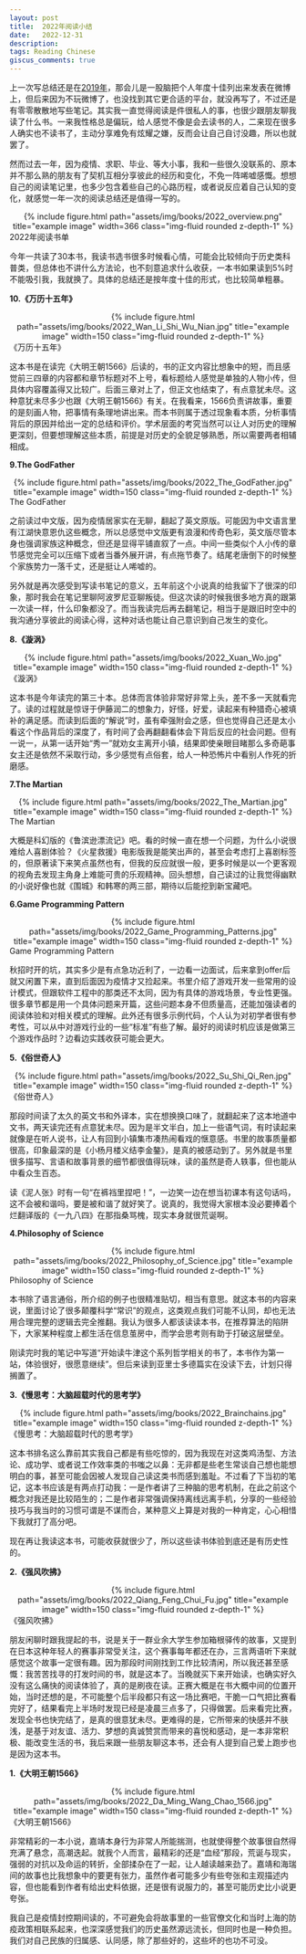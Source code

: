 ```yaml
---
layout: post
title:  2022年阅读小结
date:   2022-12-31
description:
tags: Reading Chinese
giscus_comments: true
---
```


上一次写总结还是在[2019年](http://theallen1996.github.io/blog/2019/2019-Reading-Summary/)，那会儿是一股脑把个人年度十佳列出来发表在微博上，但后来因为不玩微博了，也没找到其它更合适的平台，就没再写了，不过还是有零零散散地写些笔记。其实我一直觉得阅读是件很私人的事，也很少跟朋友聊我读了什么书。一来我性格总是偏玩，给人感觉不像是会去读书的人，二来现在很多人确实也不读书了，主动分享难免有炫耀之嫌，反而会让自己自讨没趣，所以也就罢了。

然而过去一年，因为疫情、求职、毕业、等大小事，我和一些很久没联系的、原本并不那么熟的朋友有了契机互相分享彼此的经历和变化，不免一阵唏嘘感慨。想想自己的阅读笔记里，也多少包含着些自己的心路历程，或者说反应着自己认知的变化，就感觉一年一次的阅读总结还是值得一写的。

<div class="row justify-content-sm-center" align="center">
    <div class="col-sm mt-3 mt-md-0">
        {% include figure.html path="assets/img/books/2022_overview.png" title="example image" width=366 class="img-fluid rounded z-depth-1" %}
    </div>
</div>
<div class="caption">
    2022年阅读书单
</div>

今年一共读了30本书，我读书选书很多时候看心情，可能会比较倾向于历史类科普类，但总体也不讲什么方法论，也不刻意追求什么收获，一本书如果读到5%时不能吸引我，我就换了。具体的总结还是按年度十佳的形式，也比较简单粗暴。

<b>10.《万历十五年》</b>

<div class="row justify-content-sm-center" align="center">
    <div class="col-sm mt-3 mt-md-0">
        {% include figure.html path="assets/img/books/2022_Wan_Li_Shi_Wu_Nian.jpg" title="example image" width=150 class="img-fluid rounded z-depth-1" %}
    </div>
</div>
<div class="caption">
    《万历十五年》
</div>

这本书是在读完《大明王朝1566》后读的，书的正文内容比想象中的短，而且感觉前三四章的内容都和章节标题对不上号，看标题给人感觉是单独的人物小传，但具体内容覆盖得又比较广。后面三章对上了，但正文也结束了，有点意犹未尽。这种意犹未尽多少也跟《大明王朝1566》有关。在我看来，1566负责讲故事，重要的是刻画人物，把事情有条理地讲出来。而本书则属于透过现象看本质，分析事情背后的原因并给出一定的总结和评价。学术层面的考究当然可以让人对历史的理解更深刻，但要想理解这些本质，前提是对历史的全貌足够熟悉，所以需要两者相辅相成。

<b>9.The GodFather</b>

<div class="row justify-content-sm-center" align="center">
    <div class="col-sm mt-3 mt-md-0">
        {% include figure.html path="assets/img/books/2022_The_GodFather.jpg" title="example image" width=150 class="img-fluid rounded z-depth-1" %}
    </div>
</div>
<div class="caption">
    The GodFather
</div>

之前读过中文版，因为疫情居家实在无聊，翻起了英文原版。可能因为中文语言里有江湖快意恩仇这些概念，所以总感觉中文版更有浪漫和传奇色彩，英文版尽管本身也强调家族这种概念，但还是显得平铺直叙了一点。中间一些类似个人小传的章节感觉完全可以压缩下或者当番外展开讲，有点拖节奏了。结尾老唐倒下的时候整个家族势力一落千丈，还是挺让人唏嘘的。

另外就是再次感受到写读书笔记的意义，五年前这个小说真的给我留下了很深的印象，那时我会在笔记里聊阿波罗尼亚聊叛徒。但这次读的时候我很多地方真的跟第一次读一样，什么印象都没了。而当我读完后再去翻笔记，相当于是跟旧时空中的我沟通分享彼此的阅读心得，这种对话也能让自己意识到自己发生的变化。

<b>8.《漩涡》</b>

<div class="row justify-content-sm-center" align="center">
    <div class="col-sm mt-3 mt-md-0">
        {% include figure.html path="assets/img/books/2022_Xuan_Wo.jpg" title="example image" width=150 class="img-fluid rounded z-depth-1" %}
    </div>
</div>
<div class="caption">
    《漩涡》
</div>

这本书是今年读完的第三十本。总体而言体验非常好非常上头，差不多一天就看完了。读的过程就是惊讶于伊藤润二的想象力，好怪，好爱，读起来有种猎奇心被填补的满足感。而读到后面的“解说”时，虽有牵强附会之感，但也觉得自己还是太小看这个作品背后的深度了，有时间了会再翻翻看体会下背后反应的社会问题。但有一说一，从第一话开始“秀一”就劝女主离开小镇，结果即使亲眼目睹那么多奇葩事女主还是依然不采取行动，多少感觉有点俗套，给人一种恐怖片中看别人作死的折磨感。

<b>7.The Martian</b>

<div class="row justify-content-sm-center" align="center">
    <div class="col-sm mt-3 mt-md-0">
        {% include figure.html path="assets/img/books/2022_The_Martian.jpg" title="example image" width=150 class="img-fluid rounded z-depth-1" %}
    </div>
</div>
<div class="caption">
    The Martian
</div>

大概是科幻版的《鲁滨逊漂流记》吧。看的时候一直在想一个问题，为什么小说很难给人喜剧体验？《火星救援》电影版我是能笑出声的，甚至会考虑打上喜剧标签的，但原著读下来笑点虽然也有，但我的反应就很一般，更多时候是以一个更客观的视角去发现主角身上难能可贵的乐观精神。回头想想，自己读过的让我觉得幽默的小说好像也就《围城》和韩寒的两三部，期待以后能挖到新宝藏吧。

<b>6.Game Programming Pattern</b>

<div class="row justify-content-sm-center" align="center">
    <div class="col-sm mt-3 mt-md-0">
        {% include figure.html path="assets/img/books/2022_Game_Programming_Patterns.jpg" title="example image" width=150 class="img-fluid rounded z-depth-1" %}
    </div>
</div>
<div class="caption">
    Game Programming Pattern
</div>

秋招时开的坑，其实多少是有点急功近利了，一边看一边面试，后来拿到offer后就又闲置下来，直到后面因为疫情才又捡起来。书里介绍了游戏开发一些常用的设计模式，但跟软件工程中的那类还不太同，因为有具体的游戏场景，专业性更强。很多章节都是用一个具体问题来开篇，这些问题本身不但质量高，还能加强读者的阅读体验和对相关模式的理解。此外还有很多示例代码，个人认为对初学者很有参考性，可以从中对游戏行业的一些“标准”有些了解。最好的阅读时机应该是做第三个游戏作品时？边看边实践收获可能会更大。

<b>5.《俗世奇人》</b>

<div class="row justify-content-sm-center" align="center">
    <div class="col-sm mt-3 mt-md-0">
        {% include figure.html path="assets/img/books/2022_Su_Shi_Qi_Ren.jpg" title="example image" width=150 class="img-fluid rounded z-depth-1" %}
    </div>
</div>
<div class="caption">
    《俗世奇人》
</div>

那段时间读了太久的英文书和外译本，实在想换换口味了，就翻起来了这本地道中文书，两天读完还有点意犹未尽。因为是半文半白，加上一些语气词，有时读起来就像是在听人说书，让人有回到小镇集市凑热闹看戏的惬意感。书里的故事质量都很高，印象最深的是《小杨月楼义结李金鏊》，是真的被感动到了。另外就是书里很多描写、言语和故事背景的细节都很值得玩味，读的虽然是奇人轶事，但也能从中看众生百态。

读《泥人张》时有一句“在裤裆里捏吧！”，一边笑一边在想当初课本有这句话吗，这不会被和谐吗，要是被和谐了就好笑了。说真的，我觉得大家根本没必要捧着个烂翻译版的《一九八四》在那指桑骂槐，现实本身就很荒诞啊。

<b>4.Philosophy of Science</b>

<div class="row justify-content-sm-center" align="center">
    <div class="col-sm mt-3 mt-md-0">
        {% include figure.html path="assets/img/books/2022_Philosophy_of_Science.jpg" title="example image" width=150 class="img-fluid rounded z-depth-1" %}
    </div>
</div>
<div class="caption">
    Philosophy of Science
</div>

本书除了语言通俗，所介绍的例子也很精准贴切，相当有意思。就这本书的内容来说，里面讨论了很多颠覆科学“常识”的观点，这类观点我们可能不认同，却也无法用合理完整的逻辑去完全推翻。我认为很多人都该读读本书，在推荐算法的陷阱下，大家某种程度上都生活在信息茧房中，而学会思考则有助于打破这层壁垒。

刚读完时我的笔记中写道“开始读牛津这个系列哲学相关的书了，本书作为第一站，体验很好，很愿意继续”。但后来读到亚里士多德篇实在没读下去，计划只得搁置了。

<b>3.《慢思考：大脑超载时代的思考学》</b>

<div class="row justify-content-sm-center" align="center">
    <div class="col-sm mt-3 mt-md-0">
        {% include figure.html path="assets/img/books/2022_Brainchains.jpg" title="example image" width=150 class="img-fluid rounded z-depth-1" %}
    </div>
</div>
<div class="caption">
    《慢思考：大脑超载时代的思考学》
</div>

这本书排名这么靠前其实我自己都是有些吃惊的，因为我现在对这类鸡汤型、方法论、成功学、或者说工作效率类的书嗤之以鼻：无非都是些老生常谈自己想也能想明白的事，甚至可能会因被人发现自己读这类书而感到羞耻。不过看了下当初的笔记，这本书应该是有两点打动我：一是作者讲了三种脑的思考机制，在此之前这个概念对我还是比较陌生的；二是作者非常强调保持离线远离手机，分享的一些经验技巧与我当时的习惯可谓是不谋而合，某种意义上算是对我的一种肯定，心心相惜下我就打了高分吧。

现在再让我读这本书，可能收获就很少了，所以这些读书体验到底还是有历史性的。

<b>2.《强风吹拂》</b>

<div class="row justify-content-sm-center" align="center">
    <div class="col-sm mt-3 mt-md-0">
        {% include figure.html path="assets/img/books/2022_Qiang_Feng_Chui_Fu.jpg" title="example image" width=150 class="img-fluid rounded z-depth-1" %}
    </div>
</div>
<div class="caption">
    《强风吹拂》
</div>

朋友闲聊时跟我提起的书，说是关于一群业余大学生参加箱根驿传的故事，又提到在日本这种年轻人的赛事非常受关注，这个赛事每年都还在办，三言两语听下来就感觉这个故事一定很有趣。因为那段时间刚找到工作比较清闲，所以我还甚至感慨：我苦苦找寻的打发时间的书，就是这本了。当晚就买下来开始读，也确实好久没有这么痛快的阅读体验了，真的是刷夜在读。正赛大概是在书大概中间的位置开始，当时还想的是，不可能整个后半段都只有这一场比赛吧，干脆一口气把比赛看完好了，结果看完上半场时发现已经是凌晨三点多了，只得做罢。后来看完比赛，发现全书也快完结了，是真的很意犹未尽。更难得的是，它所带来的快感并不肤浅，是基于对友谊、活力、梦想的真诚赞赏而带来的喜悦和感动，是一本非常积极、能改变生活的书，我后来跟一些朋友聊这本书，还会有人提到自己爱上跑步也是因为这本书。

<b>1.《大明王朝1566》</b>

<div class="row justify-content-sm-center" align="center">
    <div class="col-sm mt-3 mt-md-0">
        {% include figure.html path="assets/img/books/2022_Da_Ming_Wang_Chao_1566.jpg" title="example image" width=150 class="img-fluid rounded z-depth-1" %}
    </div>
</div>
<div class="caption">
    《大明王朝1566》
</div>

非常精彩的一本小说，嘉靖本身行为非常人所能揣测，也就使得整个故事很自然得充满了悬念，高潮迭起。就我个人而言，最精彩的还是“血经”那段，荒诞与现实，强弱的对抗以及命运的转折，全部揉杂在了一起，让人越读越来劲了。嘉靖和海瑞间的故事也比我想象中的要更有张力，虽然作者可能多少有些夸张和主观描述内容，但也能看到作者有给出史料依据，还是很有说服力的，甚至可能历史比小说更夸张。

我自己是疫情封控期间读的，不可避免会将故事里的一些官僚文化和当时上海的防疫政策相联系起来，也深深感觉我们的历史虽然源远流长，但同时也是一种负担。我们对自己民族的归属感、认同感，除了那些好的，这些坏的也功不可没。
